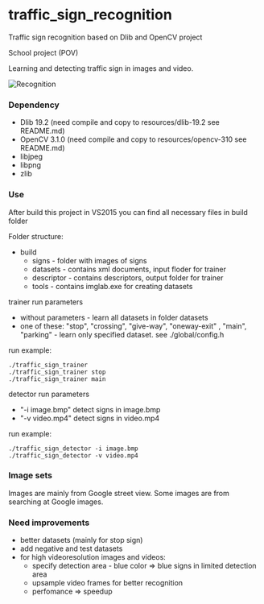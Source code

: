 # traffic_sign_recognition
Traffic sign recognition based on Dlib and OpenCV project

School project (POV)

Learning and detecting traffic sign in images and video.

![Recognition](https://raw.githubusercontent.com/pkubica/traffic_sign_recognition/master/results/recognize-01.png)

### Dependency
- Dlib 19.2 (need compile and copy to resources/dlib-19.2 see README.md)
- OpenCV 3.1.0 (need compile and copy to resources/opencv-310 see README.md) 
- libjpeg
- libpng
- zlib

### Use
After build this project in VS2015 you can find all necessary files in build folder

Folder structure:
- build 
  - signs - folder with images of signs
  - datasets - contains xml documents, input floder for trainer
  - descriptor - contains descriptors, output folder for trainer
  - tools - contains imglab.exe for creating datasets
  
trainer run parameters
- without parameters - learn all datasets in folder datasets
- one of these: "stop", "crossing", "give-way", "oneway-exit" , "main", "parking" - learn only specified dataset. see ./global/config.h

run example:
```
./traffic_sign_trainer
./traffic_sign_trainer stop
./traffic_sign_trainer main
```

detector run parameters
- "-i image.bmp" detect signs in image.bmp
- "-v video.mp4" detect signs in video.mp4

run example:
```
./traffic_sign_detector -i image.bmp
./traffic_sign_detector -v video.mp4
```
  
### Image sets
Images are mainly from Google street view. Some images are from searching at Google images.

### Need improvements
- better datasets (mainly for stop sign)
- add negative and test datasets
- for high videoresolution images and videos:
  - specify detection area - blue color => blue signs in limited detection area
  - upsample video frames for better recognition
  - perfomance => speedup

